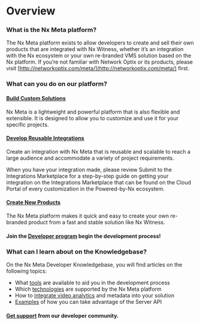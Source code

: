# Overview

### What is the Nx Meta platform?

The Nx Meta platform exists to allow developers to create and sell their own products that are integrated with Nx Witness, whether it’s an integration with the Nx ecosystem or your own re-branded VMS solution based on the Nx platform. If you’re not familiar with Network Optix or its products, please visit [http://networkoptix.com/meta/](http://networkoptix.com/meta/) first.

### What can you do on our platform?

#### [Build Custom Solutions](https://meta.nxvms.com/docs/developers/knowledgebase/205)

Nx Meta is a lightweight and powerful platform that is also flexible and extensible. It is designed to allow you to customize and use it for your specific projects.

#### [Develop Reusable Integrations](https://meta.nxvms.com/docs/developers/knowledgebase/202)

Create an integration with Nx Meta that is reusable and scalable to reach a large audience and accommodate a variety of project requirements.

When you have your integration made, please review Submit to the Integrations Marketplace for a step-by-step guide on getting your integration on the Integrations Marketplace that can be found on the Cloud Portal of every customization in the Powered-by-Nx ecosystem.

#### [Create New Products](https://meta.nxvms.com/docs/developers/knowledgebase/222)

The Nx Meta platform makes it quick and easy to create your own re-branded product from a fast and stable solution like Nx Witness.

#### Join the [Developer program](https://meta.nxvms.com/docs/developers/knowledgebase/224) begin the development process!

### What can I learn about on the Knowledgebase?

On the Nx Meta Developer Knowledgebase, you will find articles on the following topics:

* What [tools](HTTP_REST_API.md) are available to aid you in the development process
* Which [technologies](https://meta.nxvms.com/docs/developers/knowledgebase/206) are supported by the Nx Meta platform
* How to [integrate video analytics](https://meta.nxvms.com/docs/developers/knowledgebase/195) and metadata into your solution
* [Examples](https://meta.nxvms.com/docs/developers/knowledgebase/249) of how you can take advantage of the Server API

#### [Get support](https://meta.nxvms.com/docs/developers/knowledgebase/191) from our developer community.
